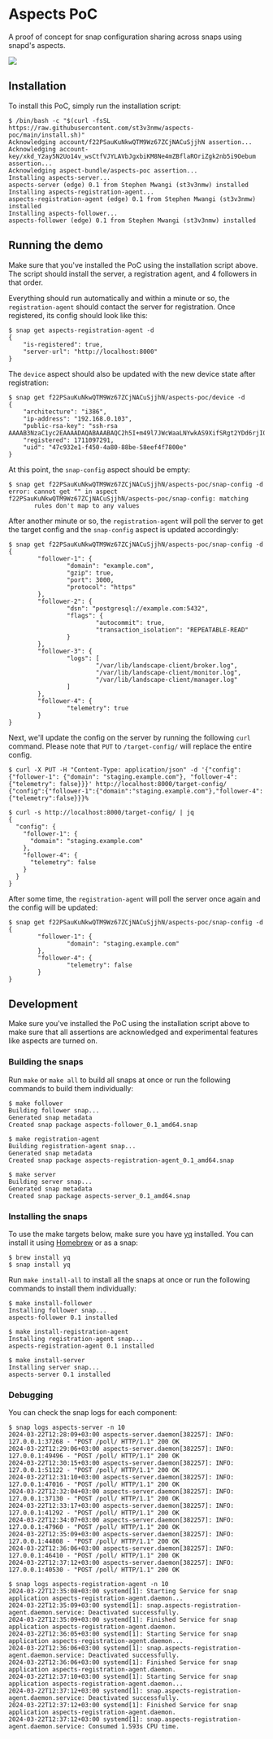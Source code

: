 # Aspects PoC

A proof of concept for snap configuration sharing across snaps using snapd's aspects.

<img src="assets/img/design.png" />

## Installation

To install this PoC, simply run the installation script:

```console
$ /bin/bash -c "$(curl -fsSL https://raw.githubusercontent.com/st3v3nmw/aspects-poc/main/install.sh)"
Acknowledging account/f22PSauKuNkwQTM9Wz67ZCjNACuSjjhN assertion...
Acknowledging account-key/xkd_Y2ay5N2Uo14v_wsCtfVJYLAVbJgxbiKM8Ne4mZBflaROriZgk2nb5i9Oebum assertion...
Acknowledging aspect-bundle/aspects-poc assertion...
Installing aspects-server...
aspects-server (edge) 0.1 from Stephen Mwangi (st3v3nmw) installed
Installing aspects-registration-agent...
aspects-registration-agent (edge) 0.1 from Stephen Mwangi (st3v3nmw) installed
Installing aspects-follower...
aspects-follower (edge) 0.1 from Stephen Mwangi (st3v3nmw) installed
```

## Running the demo

Make sure that you've installed the PoC using the installation script above. The script should install the server, a registration agent, and 4 followers in that order.

Everything should run automatically and within a minute or so, the `registration-agent` should contact the server for registration. Once registered, its config should look like this:

```console
$ snap get aspects-registration-agent -d
{
    "is-registered": true,
    "server-url": "http://localhost:8000"
}
```

The `device` aspect should also be updated with the new device state after registration:

```console
$ snap get f22PSauKuNkwQTM9Wz67ZCjNACuSjjhN/aspects-poc/device -d
{
    "architecture": "i386",
    "ip-address": "192.168.0.103",
    "public-rsa-key": "ssh-rsa AAAAB3NzaC1yc2EAAAADAQABAAABAQC2h5I+m49l7JWcWaaLNYwkAS9XifSRgt2YDd6rjI0I0xRy0nHfaUnEsgybyD+HWhQ7NUOBBWJYxvauZqgo0cBdEGWa8B7nS7GOwSixkzkk74GNdazgMhkvYNDLsrf/pKld1YfBJMYSg0gPM/0M39DUO48Hipk4NzFHsWL3txi3li1t87KlFZz6qrY0wg5j8rXPIF3mRluwJWKqMGUDBDSAj1gx4p/rsNFwvaLrakJZSant4ynCca+sGn41XMjZci/MVD7HhSM9TDK+SBn6VTfN0EsxQMLljNApYNxpjvG0vKgT/Hq+LU9ochD8yAn+vJmtO9sXHawM0frl536cre8N",
    "registered": 1711097291,
    "uid": "47c932e1-f450-4a80-88be-58eef4f7800e"
}
```

At this point, the `snap-config` aspect should be empty:

```console
$ snap get f22PSauKuNkwQTM9Wz67ZCjNACuSjjhN/aspects-poc/snap-config -d
error: cannot get "" in aspect f22PSauKuNkwQTM9Wz67ZCjNACuSjjhN/aspects-poc/snap-config: matching
       rules don't map to any values
```

After another minute or so, the `registration-agent` will poll the server to get the target config and the `snap-config` aspect is updated accordingly:

```console
$ snap get f22PSauKuNkwQTM9Wz67ZCjNACuSjjhN/aspects-poc/snap-config -d
{
        "follower-1": {
                "domain": "example.com",
                "gzip": true,
                "port": 3000,
                "protocol": "https"
        },
        "follower-2": {
                "dsn": "postgresql://example.com:5432",
                "flags": {
                        "autocommit": true,
                        "transaction_isolation": "REPEATABLE-READ"
                }
        },
        "follower-3": {
                "logs": [
                        "/var/lib/landscape-client/broker.log",
                        "/var/lib/landscape-client/monitor.log",
                        "/var/lib/landscape-client/manager.log"
                ]
        },
        "follower-4": {
                "telemetry": true
        }
}
```

Next, we'll update the config on the server by running the following `curl` command. Please note that `PUT` to `/target-config/` will replace the entire config.

```console
$ curl -X PUT -H "Content-Type: application/json" -d '{"config": {"follower-1": {"domain": "staging.example.com"}, "follower-4": {"telemetry": false}}}' http://localhost:8000/target-config/
{"config":{"follower-1":{"domain":"staging.example.com"},"follower-4":{"telemetry":false}}}%

$ curl -s http://localhost:8000/target-config/ | jq
{
  "config": {
    "follower-1": {
      "domain": "staging.example.com"
    },
    "follower-4": {
      "telemetry": false
    }
  }
}
```

After some time, the `registration-agent` will poll the server once again and the config will be updated:

```console
$ snap get f22PSauKuNkwQTM9Wz67ZCjNACuSjjhN/aspects-poc/snap-config -d
{
        "follower-1": {
                "domain": "staging.example.com"
        },
        "follower-4": {
                "telemetry": false
        }
}
```

## Development

Make sure you've installed the PoC using the installation script above to make sure that all assertions are acknowledged and experimental features like aspects are turned on.

### Building the snaps

Run `make` or `make all` to build all snaps at once or run the following commands to build them individually:

```console
$ make follower
Building follower snap...
Generated snap metadata
Created snap package aspects-follower_0.1_amd64.snap

$ make registration-agent
Building registration-agent snap...
Generated snap metadata
Created snap package aspects-registration-agent_0.1_amd64.snap

$ make server
Building server snap...
Generated snap metadata
Created snap package aspects-server_0.1_amd64.snap
```

### Installing the snaps

To use the make targets below, make sure you have [yq](https://github.com/mikefarah/yq) installed. You can install it using [Homebrew](https://brew.sh/) or as a snap:

```console
$ brew install yq
$ snap install yq
```

Run `make install-all` to install all the snaps at once or run the following commands to install them individually:

```console
$ make install-follower
Installing follower snap...
aspects-follower 0.1 installed

$ make install-registration-agent
Installing registration-agent snap...
aspects-registration-agent 0.1 installed

$ make install-server
Installing server snap...
aspects-server 0.1 installed
```

### Debugging

You can check the snap logs for each component:

```console
$ snap logs aspects-server -n 10
2024-03-22T12:28:09+03:00 aspects-server.daemon[382257]: INFO:     127.0.0.1:37268 - "POST /poll/ HTTP/1.1" 200 OK
2024-03-22T12:29:06+03:00 aspects-server.daemon[382257]: INFO:     127.0.0.1:49496 - "POST /poll/ HTTP/1.1" 200 OK
2024-03-22T12:30:15+03:00 aspects-server.daemon[382257]: INFO:     127.0.0.1:51122 - "POST /poll/ HTTP/1.1" 200 OK
2024-03-22T12:31:10+03:00 aspects-server.daemon[382257]: INFO:     127.0.0.1:47016 - "POST /poll/ HTTP/1.1" 200 OK
2024-03-22T12:32:04+03:00 aspects-server.daemon[382257]: INFO:     127.0.0.1:37130 - "POST /poll/ HTTP/1.1" 200 OK
2024-03-22T12:33:17+03:00 aspects-server.daemon[382257]: INFO:     127.0.0.1:41292 - "POST /poll/ HTTP/1.1" 200 OK
2024-03-22T12:34:07+03:00 aspects-server.daemon[382257]: INFO:     127.0.0.1:47960 - "POST /poll/ HTTP/1.1" 200 OK
2024-03-22T12:35:09+03:00 aspects-server.daemon[382257]: INFO:     127.0.0.1:44808 - "POST /poll/ HTTP/1.1" 200 OK
2024-03-22T12:36:06+03:00 aspects-server.daemon[382257]: INFO:     127.0.0.1:46410 - "POST /poll/ HTTP/1.1" 200 OK
2024-03-22T12:37:12+03:00 aspects-server.daemon[382257]: INFO:     127.0.0.1:40530 - "POST /poll/ HTTP/1.1" 200 OK

$ snap logs aspects-registration-agent -n 10
2024-03-22T12:35:08+03:00 systemd[1]: Starting Service for snap application aspects-registration-agent.daemon...
2024-03-22T12:35:09+03:00 systemd[1]: snap.aspects-registration-agent.daemon.service: Deactivated successfully.
2024-03-22T12:35:09+03:00 systemd[1]: Finished Service for snap application aspects-registration-agent.daemon.
2024-03-22T12:36:05+03:00 systemd[1]: Starting Service for snap application aspects-registration-agent.daemon...
2024-03-22T12:36:06+03:00 systemd[1]: snap.aspects-registration-agent.daemon.service: Deactivated successfully.
2024-03-22T12:36:06+03:00 systemd[1]: Finished Service for snap application aspects-registration-agent.daemon.
2024-03-22T12:37:10+03:00 systemd[1]: Starting Service for snap application aspects-registration-agent.daemon...
2024-03-22T12:37:12+03:00 systemd[1]: snap.aspects-registration-agent.daemon.service: Deactivated successfully.
2024-03-22T12:37:12+03:00 systemd[1]: Finished Service for snap application aspects-registration-agent.daemon.
2024-03-22T12:37:12+03:00 systemd[1]: snap.aspects-registration-agent.daemon.service: Consumed 1.593s CPU time.
```
